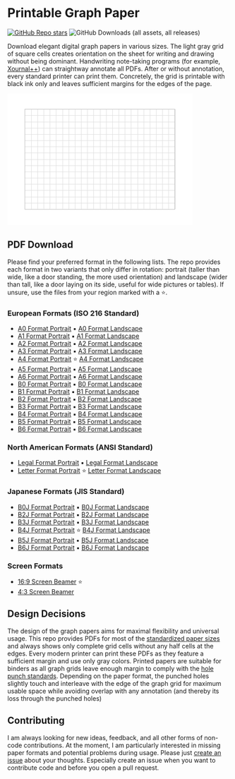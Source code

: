 # Printable Graph Paper

[![GitHub Repo stars](https://img.shields.io/github/stars/bithappens/vscode-plain-sidebar?style=flat&label=GitHub%20stars&link=https%3A%2F%2Fgithub.com%2Fbithappens%2Fprintable-graph-paper%2Fstargazers)](https://github.com/bithappens/printable-graph-paper)
![GitHub Downloads (all assets, all releases)](https://img.shields.io/github/downloads/bithappens/printable-graph-paper/total?style=flat&label=GitHub%20downloads)

Download elegant digital graph papers in various sizes.
The light gray grid of square cells creates orientation on the sheet for writing and drawing without being dominant.
Handwriting note-taking programs (for example, [Xournal++](https://github.com/xournalpp/xournalpp/)) can straightway annotate all PDFs.
After or without annotation, every standard printer can print them.
Concretely, the grid is printable with black ink only and leaves sufficient margins for the edges of the page.

<kbd>![Preview A6 Paper Landscape](./img/a6paper-landscape.png)</kbd>


## PDF Download

Please find your preferred format in the following lists.
The repo provides each format in two variants that only differ in rotation: portrait (taller than wide, like a door standing, the more used orientation) and landscape (wider than tall, like a door laying on its side, useful for wide pictures or tables).
If unsure, use the files from your region marked with a :star:.


### European Formats (ISO 216 Standard)

* [A0 Format Portrait](https://github.com/bithappens/printable-graph-paper/releases/latest/download/a0paper-portrait.pdf) :black_small_square: [A0 Format Landscape](https://github.com/bithappens/printable-graph-paper/releases/latest/download/a0paper-landscape.pdf)
* [A1 Format Portrait](https://github.com/bithappens/printable-graph-paper/releases/latest/download/a1paper-portrait.pdf) :black_small_square: [A1 Format Landscape](https://github.com/bithappens/printable-graph-paper/releases/latest/download/a1paper-landscape.pdf)
* [A2 Format Portrait](https://github.com/bithappens/printable-graph-paper/releases/latest/download/a2paper-portrait.pdf) :black_small_square: [A2 Format Landscape](https://github.com/bithappens/printable-graph-paper/releases/latest/download/a2paper-landscape.pdf)
* [A3 Format Portrait](https://github.com/bithappens/printable-graph-paper/releases/latest/download/a3paper-portrait.pdf) :black_small_square: [A3 Format Landscape](https://github.com/bithappens/printable-graph-paper/releases/latest/download/a3paper-landscape.pdf)
* [A4 Format Portrait](https://github.com/bithappens/printable-graph-paper/releases/latest/download/a4paper-portrait.pdf) :star: [A4 Format Landscape](https://github.com/bithappens/printable-graph-paper/releases/latest/download/a4paper-landscape.pdf)
* [A5 Format Portrait](https://github.com/bithappens/printable-graph-paper/releases/latest/download/a5paper-portrait.pdf) :black_small_square: [A5 Format Landscape](https://github.com/bithappens/printable-graph-paper/releases/latest/download/a5paper-landscape.pdf)
* [A6 Format Portrait](https://github.com/bithappens/printable-graph-paper/releases/latest/download/a6paper-portrait.pdf) :black_small_square: [A6 Format Landscape](https://github.com/bithappens/printable-graph-paper/releases/latest/download/a6paper-landscape.pdf)
* [B0 Format Portrait](https://github.com/bithappens/printable-graph-paper/releases/latest/download/b0paper-portrait.pdf) :black_small_square: [B0 Format Landscape](https://github.com/bithappens/printable-graph-paper/releases/latest/download/b0paper-landscape.pdf)
* [B1 Format Portrait](https://github.com/bithappens/printable-graph-paper/releases/latest/download/b1paper-portrait.pdf) :black_small_square: [B1 Format Landscape](https://github.com/bithappens/printable-graph-paper/releases/latest/download/b1paper-landscape.pdf)
* [B2 Format Portrait](https://github.com/bithappens/printable-graph-paper/releases/latest/download/b2paper-portrait.pdf) :black_small_square: [B2 Format Landscape](https://github.com/bithappens/printable-graph-paper/releases/latest/download/b2paper-landscape.pdf)
* [B3 Format Portrait](https://github.com/bithappens/printable-graph-paper/releases/latest/download/b3paper-portrait.pdf) :black_small_square: [B3 Format Landscape](https://github.com/bithappens/printable-graph-paper/releases/latest/download/b3paper-landscape.pdf)
* [B4 Format Portrait](https://github.com/bithappens/printable-graph-paper/releases/latest/download/b4paper-portrait.pdf) :black_small_square: [B4 Format Landscape](https://github.com/bithappens/printable-graph-paper/releases/latest/download/b4paper-landscape.pdf)
* [B5 Format Portrait](https://github.com/bithappens/printable-graph-paper/releases/latest/download/b5paper-portrait.pdf) :black_small_square: [B5 Format Landscape](https://github.com/bithappens/printable-graph-paper/releases/latest/download/b5paper-landscape.pdf)
* [B6 Format Portrait](https://github.com/bithappens/printable-graph-paper/releases/latest/download/b6paper-portrait.pdf) :black_small_square: [B6 Format Landscape](https://github.com/bithappens/printable-graph-paper/releases/latest/download/b6paper-landscape.pdf)


### North American Formats (ANSI Standard)

* [Legal Format Portrait](https://github.com/bithappens/printable-graph-paper/releases/latest/download/legalpaper-portrait.pdf) :black_small_square: [Legal Format Landscape](https://github.com/bithappens/printable-graph-paper/releases/latest/download/legalpaper-landscape.pdf)
* [Letter Format Portrait](https://github.com/bithappens/printable-graph-paper/releases/latest/download/letterpaper-portrait.pdf) :star: [Letter Format Landscape](https://github.com/bithappens/printable-graph-paper/releases/latest/download/letterpaper-landscape.pdf)


### Japanese Formats (JIS Standard)

* [B0J Format Portrait](https://github.com/bithappens/printable-graph-paper/releases/latest/download/b0jpaper-portrait.pdf) :black_small_square: [B0J Format Landscape](https://github.com/bithappens/printable-graph-paper/releases/latest/download/b0jpaper-landscape.pdf)
* [B2J Format Portrait](https://github.com/bithappens/printable-graph-paper/releases/latest/download/b2jpaper-portrait.pdf) :black_small_square: [B2J Format Landscape](https://github.com/bithappens/printable-graph-paper/releases/latest/download/b2jpaper-landscape.pdf)
* [B3J Format Portrait](https://github.com/bithappens/printable-graph-paper/releases/latest/download/b3jpaper-portrait.pdf) :black_small_square: [B3J Format Landscape](https://github.com/bithappens/printable-graph-paper/releases/latest/download/b3jpaper-landscape.pdf)
* [B4J Format Portrait](https://github.com/bithappens/printable-graph-paper/releases/latest/download/b4jpaper-portrait.pdf) :star: [B4J Format Landscape](https://github.com/bithappens/printable-graph-paper/releases/latest/download/b4jpaper-landscape.pdf)
* [B5J Format Portrait](https://github.com/bithappens/printable-graph-paper/releases/latest/download/b5jpaper-portrait.pdf) :black_small_square: [B5J Format Landscape](https://github.com/bithappens/printable-graph-paper/releases/latest/download/b5jpaper-landscape.pdf)
* [B6J Format Portrait](https://github.com/bithappens/printable-graph-paper/releases/latest/download/b6jpaper-portrait.pdf) :black_small_square: [B6J Format Landscape](https://github.com/bithappens/printable-graph-paper/releases/latest/download/b6jpaper-landscape.pdf)


### Screen Formats

* [16:9 Screen Beamer](https://github.com/bithappens/printable-graph-paper/releases/latest/download/beamer169.pdf) :star:
* [4:3 Screen Beamer](https://github.com/bithappens/printable-graph-paper/releases/latest/download/beamer43.pdf)


## Design Decisions

The design of the graph papers aims for maximal flexibility and universal usage.
This repo provides PDFs for most of the [standardized paper sizes](https://en.wikipedia.org/wiki/Paper_size) and always shows only complete grid cells without any half cells at the edges.
Every modern printer can print these PDFs as they feature a sufficient margin and use only gray colors.
Printed papers are suitable for binders as all graph grids leave enough margin to comply with the [hole punch standards](https://en.wikipedia.org/wiki/Hole_punch#Standards).
Depending on the paper format, the punched holes slightly touch and interleave with the edge of the graph grid for maximum usable space while avoiding overlap with any annotation (and thereby its loss through the punched holes)


## Contributing

I am always looking for new ideas, feedback, and all other forms of non-code contributions.
At the moment, I am particularly interested in missing paper formats and potential problems during usage.
Please just [create an issue](https://github.com/bithappens/printable-graph-paper/issues) about your thoughts.
Especially create an issue when you want to contribute code and before you open a pull request.
